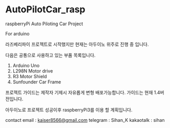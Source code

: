 # AutoPilotCar_rasp
raspberryPi Auto Piloting Car Project

For arduino

라즈베리파이 프로젝트로 시작했지만 현재는 아두이노 위주로 진행 중 입니다.

다음은 공통으로 사용하고 있는 부품 목록입니다.

1. Arduino Uno
2. L298N Motor drive
3. R3 Motor Shield
4. Sunfounder Car Frame


프로젝트 가이드는 제작자 기제시 자유롭게 변형 배포가능합니다. 
가이드는 현재 1.4버전입니다.

아두이노로 프로젝트 성공이후 raspberryPi3를 이용 할 계획입니다.

contact
email : kaiser8566@gmail.com
telegram : Sihan_K
kakaotalk : sihan
